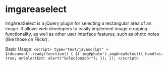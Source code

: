 imgareaselect
=============

ImgAreaSelect is a jQuery plugin for selecting a rectangular area of an image. It allows web developers to easily implement image cropping functionality, as well as other user interface features, such as photo notes (like those on Flickr).

Basic Usage:
     ``` <script> type="text/javascript" >
          $(document).ready(function() {
               $('img#photo').imgAreaSelect({
                    handles: true;
                    onSelectEnd: alert("Selecionado!");
                   });
          });
      </script>
      ```
